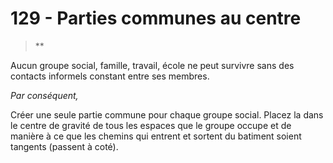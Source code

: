 # 129 - Parties communes au centre

> **

Aucun groupe social, famille, travail, école ne peut survivre sans des contacts informels constant entre ses membres.

_Par conséquent,_

Créer une seule partie commune pour chaque groupe social. Placez la dans le centre de gravité de tous les espaces que le groupe occupe et de manière à ce que les chemins qui entrent et sortent du batiment soient tangents (passent à coté).
